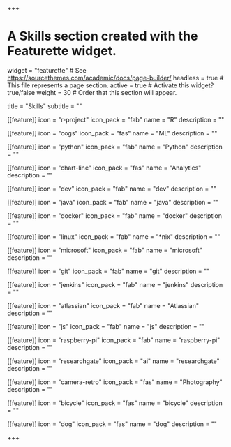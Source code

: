 +++
# A Skills section created with the Featurette widget.
widget = "featurette"  # See https://sourcethemes.com/academic/docs/page-builder/
headless = true  # This file represents a page section.
active = true  # Activate this widget? true/false
weight = 30  # Order that this section will appear.

title = "Skills"
subtitle = ""

[[feature]]
  icon = "r-project"
  icon_pack = "fab"
  name = "R"
  description = ""
  
[[feature]]
  icon = "cogs"
  icon_pack = "fas"
  name = "ML"
  description = ""
  
[[feature]]
  icon = "python"
  icon_pack = "fab"
  name = "Python"
  description = ""
  
[[feature]]
  icon = "chart-line"
  icon_pack = "fas"
  name = "Analytics"
  description = "" 
  
[[feature]]
  icon = "dev"
  icon_pack = "fab"
  name = "dev"
  description = ""
  
[[feature]]
  icon = "java"
  icon_pack = "fab"
  name = "java"
  description = ""
  
[[feature]]
  icon = "docker"
  icon_pack = "fab"
  name = "docker"
  description = ""
  
[[feature]]
  icon = "linux"
  icon_pack = "fab"
  name = "*nix"
  description = ""
  
[[feature]]
  icon = "microsoft"
  icon_pack = "fab"
  name = "microsoft"
  description = ""
  
[[feature]]
  icon = "git"
  icon_pack = "fab"
  name = "git"
  description = ""
  
[[feature]]
  icon = "jenkins"
  icon_pack = "fab"
  name = "jenkins"
  description = ""
  
[[feature]]
  icon = "atlassian"
  icon_pack = "fab"
  name = "Atlassian"
  description = ""
  
[[feature]]
  icon = "js"
  icon_pack = "fab"
  name = "js"
  description = ""
  
[[feature]]
  icon = "raspberry-pi"
  icon_pack = "fab"
  name = "raspberry-pi"
  description = ""
  
[[feature]]
  icon = "researchgate"
  icon_pack = "ai"
  name = "researchgate"
  description = ""
  
[[feature]]
  icon = "camera-retro"
  icon_pack = "fas"
  name = "Photography"
  description = ""
  
[[feature]]
  icon = "bicycle"
  icon_pack = "fas"
  name = "bicycle"
  description = ""
  
[[feature]]
  icon = "dog"
  icon_pack = "fas"
  name = "dog"
  description = ""

+++
